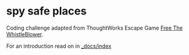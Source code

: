 # spy safe places

Coding challenge adapted from ThoughtWorks Escape Game [Free The WhistleBlower](https://www.thoughtworks.com/escape-room).

For an introduction read on in [_docs/index](_docs/index.md)
